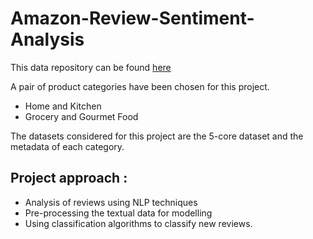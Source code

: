 # Amazon-Review-Sentiment-Analysis
This data repository can be found [here]( https://cseweb.ucsd.edu/~jmcauley/datasets/amazon/links.html )


A pair of product categories have been chosen for this project.
* Home and Kitchen
* Grocery and Gourmet Food

The datasets considered for this project are the 5-core dataset and the metadata of each category.

## Project approach :
* Analysis of reviews using NLP techniques
* Pre-processing the textual data for modelling
* Using classification algorithms to classify new reviews.
